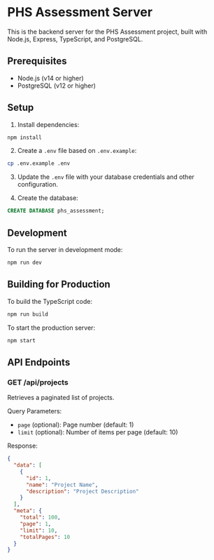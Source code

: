 # PHS Assessment Server

This is the backend server for the PHS Assessment project, built with Node.js, Express, TypeScript, and PostgreSQL.

## Prerequisites

- Node.js (v14 or higher)
- PostgreSQL (v12 or higher)

## Setup

1. Install dependencies:
```bash
npm install
```

2. Create a `.env` file based on `.env.example`:
```bash
cp .env.example .env
```

3. Update the `.env` file with your database credentials and other configuration.

4. Create the database:
```sql
CREATE DATABASE phs_assessment;
```

## Development

To run the server in development mode:
```bash
npm run dev
```

## Building for Production

To build the TypeScript code:
```bash
npm run build
```

To start the production server:
```bash
npm start
```

## API Endpoints

### GET /api/projects
Retrieves a paginated list of projects.

Query Parameters:
- `page` (optional): Page number (default: 1)
- `limit` (optional): Number of items per page (default: 10)

Response:
```json
{
  "data": [
    {
      "id": 1,
      "name": "Project Name",
      "description": "Project Description"
    }
  ],
  "meta": {
    "total": 100,
    "page": 1,
    "limit": 10,
    "totalPages": 10
  }
}
``` 